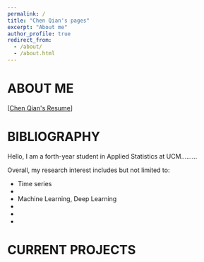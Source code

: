 ```yaml
---
permalink: /
title: "Chen Qian's pages"
excerpt: "About me"
author_profile: true
redirect_from: 
  - /about/
  - /about.html
---
```

ABOUT ME
======
\[[Chen Qian's Resume]()\]

BIBLIOGRAPHY
======
Hello, I am a forth-year student in Applied Statistics at UCM.........

Overall, my research interest includes but not limited to:
*  Time series
*  
*  Machine Learning, Deep Learning
*  
*  
*  

CURRENT PROJECTS
======
